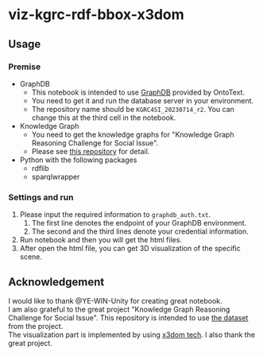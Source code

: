 # viz-kgrc-rdf-bbox-x3dom

## Usage

### Premise
- GraphDB
  - This notebook is intended to use [GraphDB](https://graphdb.ontotext.com/) provided by OntoText. 
  - You need to get it and run the database server in your environment.  
  - The repository name should be `KGRC4SI_20230714_r2`. You can change this at the third cell in the notebook. 
- Knowledge Graph
  - You need to get the knowledge graphs for "Knowledge Graph Reasoning Challenge for Social Issue".
  - Please see [this repository](https://github.com/KnowledgeGraphJapan/KGRC-RDF/tree/kgrc4si) for detail.
- Python with the following packages
  - rdflib
  - sparqlwrapper

### Settings and run
1. Please input the required information to `graphdb_auth.txt`.
   1. The first line denotes the endpoint of your GraphDB environment.
   2. The second and the third lines denote your credential information.
2. Run notebook and then you will get the html files.
3. After open the html file, you can get 3D visualization of the specific scene.

## Acknowledgement
I would like to thank @YE-WIN-Unity for creating great notebook.  
I am also grateful to the great project "Knowledge Graph Reasoning Challenge for Social Issue". This repository is intended to use [the dataset](https://github.com/KnowledgeGraphJapan/KGRC-RDF/tree/kgrc4si) from the project.  
The visualization part is implemented by using [x3dom tech](https://www.x3dom.org/). I also thank the great project.  
